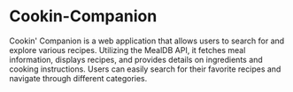 # Cookin-Companion
Cookin' Companion is a web application that allows users to search for and explore various recipes. Utilizing the MealDB API, it fetches meal information, displays recipes, and provides details on ingredients and cooking instructions. Users can easily search for their favorite recipes and navigate through different categories.
